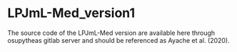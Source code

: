 # LPJmL-Med_version1

 The source code of the LPJmL-Med version are available here through osupytheas gitlab server  and should be referenced as Ayache et al. (2020).